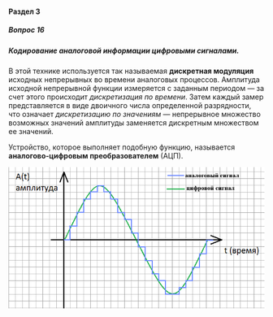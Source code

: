 #### Раздел 3

##### Вопрос 16

##### Кодирование аналоговой информации цифровыми сигналами.

В этой технике используется так называемая **дискретная модуляция** исходных непрерывных во времени аналоговых процессов. Амплитуда исходной непрерывной функции измеряется с заданным периодом — за счет этого происходит *дискретизация по времени*. Затем каждый замер представляется в виде двоичного числа определенной разрядности, что означает *дискретизацию по значениям* — непрерывное множество возможных значений амплитуды заменяется дискретным множеством ее значений.

Устройство, которое выполняет подобную функцию, называется **аналогово-цифровым преобразователем** (АЦП).

![](./Answer_3_16/999.png)
